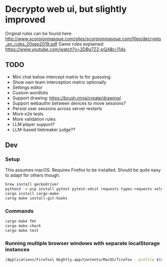 # Decrypto web ui, but slightly improved

Original rules can be found here: http://www.scorpionmasque.com/sites/scorpionmasque.com/files/decrypto_en_rules_20sep2019.pdf
Game rules explained: https://www.youtube.com/watch?v=2DBg7Z2-pQ4&t=114s

## TODO

* Mini chat below intercept matrix to for guessing
* Show own team interception matrix optionally
* Settings editor
* Custom wordlists
* Support drawing: https://brush.ninja/create/drawing/
* Support webauthn between devices to move sessions?
* Persist user sessions across server restarts
* More e2e tests
* More validation rules
* LLM player support?
* LLM-based tiebreaker judge??

## Dev

### Setup

This assumes macOS. Requires Firefox to be installed. Should be quite easy to adapt for others though.

```bash
brew install geckodriver
python3 -m pip install pytest pytest-xdist requests types-requests selenium portpicker types-portpicker mypy
cargo install cargo-make
carog make install-git-hooks
```

### Commands

```bash
cargo make fmt
cargo make check
cargo make test
```

### Running multiple browser windows with separate localStorage instances

```bash
/Applications/Firefox\ Nightly.app/Contents/MacOS/firefox --profile $(mktemp -d) --private-window
```
